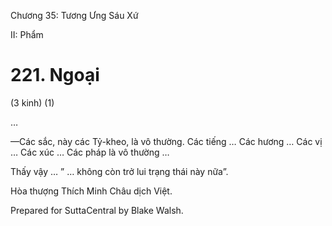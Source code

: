  

Chương 35: Tương Ưng Sáu Xứ

II: Phẩm

# 221\. Ngoại

(3 kinh) (1)

…

—Các sắc, này các Tỷ-kheo, là vô thường. Các tiếng … Các hương … Các vị … Các xúc … Các pháp là vô thường …

Thấy vậy … ” … không còn trở lui trạng thái này nữa”.

Hòa thượng Thích Minh Châu dịch Việt.

Prepared for SuttaCentral by Blake Walsh.